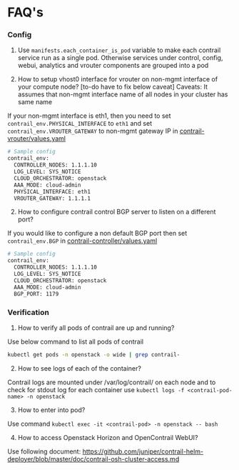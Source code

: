# FAQ's

### Config

1. Use `manifests.each_container_is_pod` variable to make each contrail service run as a single pod. Otherwise services under control, config, webui, analytics and vrouter components are grouped into a pod

1. How to setup vhost0 interface for vrouter on non-mgmt interface of your compute node?
  [to-do have to fix below caveat]
  Caveats: It assumes that non-mgmt interface name of all nodes in your cluster has same name

  If your non-mgmt interface is eth1, then you need to set
  `contrail_env.PHYSICAL_INTERFACE` to `eth1` and set `contrail_env.VROUTER_GATEWAY`
  to non-mgmt gateway IP in [contrail-vrouter/values.yaml](../contrail-vrouter/values.yaml)

  ```bash
  # Sample config
  contrail_env:
    CONTROLLER_NODES: 1.1.1.10
    LOG_LEVEL: SYS_NOTICE
    CLOUD_ORCHESTRATOR: openstack
    AAA_MODE: cloud-admin
    PHYSICAL_INTERFACE: eth1
    VROUTER_GATEWAY: 1.1.1.1
  ```

2. How to configure contrail control BGP server to listen on a different port?

  If you would like to configure a non default BGP port then set `contrail_env.BGP`
  in [contrail-controller/values.yaml](../contrail-controller/values.yaml)

  ```bash
  # Sample config
  contrail_env:
    CONTROLLER_NODES: 1.1.1.10
    LOG_LEVEL: SYS_NOTICE
    CLOUD_ORCHESTRATOR: openstack
    AAA_MODE: cloud-admin
    BGP_PORT: 1179
  ```

### Verification

1. How to verify all pods of contrail are up and running?

  Use below command to list all pods of contrail

  ```bash
  kubectl get pods -n openstack -o wide | grep contrail-
  ```

2. How to see logs of each of the container?

  Contrail logs are mounted under /var/log/contrail/ on each node and
  to check for stdout log for each container use `kubectl logs -f <contrail-pod-name> -n openstack`

3. How to enter into pod?

  Use command `kubectl exec -it <contrail-pod> -n openstack -- bash`

4. How to access Openstack Horizon and OpenContrail WebUI?

  Use following document: https://github.com/juniper/contrail-helm-deployer/blob/master/doc/contrail-osh-cluster-access.md  
